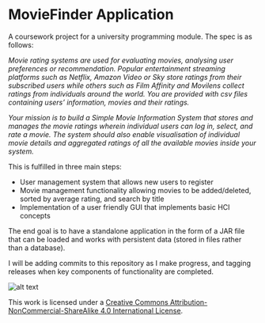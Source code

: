 # MovieFinder Application

A coursework project for a university programming module. The spec is as follows: 

*Movie rating systems are used for evaluating movies, analysing user preferences or
recommendation. Popular entertainment streaming platforms such as Netflix,
Amazon Video or Sky store ratings from their subscribed users while others such as
Film Affinity and Movilens collect ratings from individuals around the world.
You are provided with csv files containing users’ information, movies and their
ratings.*

*Your mission is to build a Simple Movie Information System that stores and
manages the movie ratings wherein individual users can log in, select, and rate a
movie. The system should also enable visualisation of individual movie details and
aggregated ratings of all the available movies inside your system.*

This is fulfilled in three main steps:

+ User management system that allows new users to register
+ Movie management functionality allowing movies to be added/deleted, sorted by average rating, and search by title
+ Implementation of a user friendly GUI that implements basic HCI concepts

The end goal is to have a standalone application in the form of a JAR file that can be loaded and works with persistent data
 (stored in files rather than a database).
 
 I will be adding commits to this repository as I make progress, and tagging releases when key components of functionality are completed.
 
 ![alt text](https://i.creativecommons.org/l/by-nc-sa/4.0/88x31.png "Creative Commons License")
 
 This work is licensed under a [Creative Commons Attribution-NonCommercial-ShareAlike 4.0 International License].
 
 [Creative Commons Attribution-NonCommercial-ShareAlike 4.0 International License]: http://creativecommons.org/licenses/by-nc-sa/4.0/
